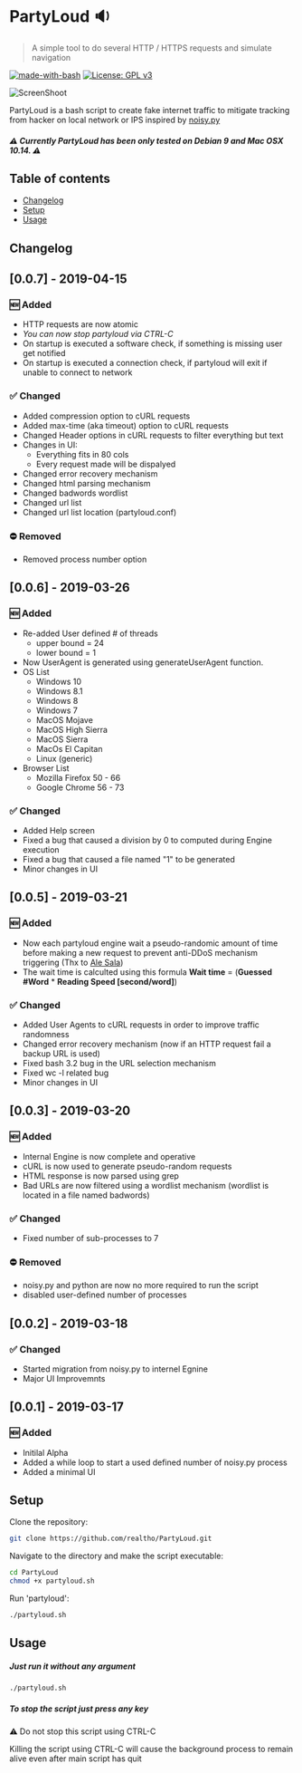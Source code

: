 # PartyLoud :sound:
> A simple tool to do several HTTP / HTTPS requests and simulate navigation

[![made-with-bash](https://img.shields.io/badge/Made%20with-Bash-1f425f.svg)](https://www.gnu.org/software/bash/)
[![License: GPL v3](https://img.shields.io/badge/License-GPLv3-blue.svg)](https://www.gnu.org/licenses/gpl-3.0)

![ScreenShoot](https://i.imgur.com/cn1eEFs.png
)

PartyLoud is a bash script to create fake internet traffic
to mitigate tracking from hacker on local network or IPS inspired by [noisy.py](https://github.com/1tayH/noisy "noisy.py")

##### :warning: Currently PartyLoud has been only tested on Debian 9 and Mac OSX 10.14. :warning:

## Table of contents

* [Changelog](#changelog)
* [Setup](#setup)
* [Usage](#usage)

## Changelog

## [0.0.7] - 2019-04-15
### :new: Added
- HTTP requests are now atomic
- *You can now stop partyloud via CTRL-C*
- On startup is executed a software check, if something is missing user get notified
- On startup is executed a connection check, if partyloud will exit if unable to  connect to network

### :white_check_mark: Changed
- Added compression option to cURL requests
- Added max-time (aka timeout) option to cURL requests
- Changed Header options in cURL requests to filter everything but text
- Changes in UI:
  - Everything fits in 80 cols
  - Every request made will be dispalyed
- Changed error recovery mechanism
- Changed html parsing mechanism
- Changed badwords wordlist
- Changed url list
- Changed url list location (partyloud.conf)

### :no_entry: Removed
- Removed process number option

## [0.0.6] - 2019-03-26
### :new: Added
- Re-added User defined # of threads
    - upper bound = 24
    - lower bound = 1
- Now UserAgent is generated using generateUserAgent function.
- OS List
    - Windows 10
    - Windows 8.1
    - Windows 8
    - Windows 7
    - MacOS Mojave
    - MacOS High Sierra
    - MacOS Sierra
    - MacOs El Capitan
    - Linux (generic)
- Browser List
    - Mozilla Firefox 50 - 66
    - Google Chrome 56 - 73

### :white_check_mark: Changed
- Added Help screen
- Fixed a bug that caused a division by 0 to computed during Engine execution
- Fixed a bug that caused a file named "1" to be generated
- Minor changes in UI

## [0.0.5] - 2019-03-21
### :new: Added
- Now each partyloud engine wait a pseudo-randomic amount of time before
making a new request to prevent anti-DDoS mechanism triggering (Thx to
[Ale Sala](https://www.instagram.com/ale.sala.97/ "Ale Sala"))
- The wait time is calculted using this formula **Wait time** =
(**Guessed #Word** * **Reading Speed [second/word]**)

### :white_check_mark: Changed
- Added User Agents to cURL requests in order to improve traffic
randomness
- Changed error recovery mechanism (now if an HTTP request fail a
backup URL is used)
- Fixed bash 3.2 bug in the URL selection mechanism
- Fixed wc -l related bug
- Minor changes in UI

## [0.0.3] - 2019-03-20
### :new: Added
- Internal Engine is now complete and operative
- cURL is now used to generate pseudo-random requests
- HTML response is now parsed using grep
- Bad URLs are now filtered using a wordlist mechanism
(wordlist is located in a file named badwords)

### :white_check_mark: Changed
- Fixed number of sub-processes to 7

### :no_entry: Removed
- noisy.py and python are now no more required to run the script
- disabled user-defined number of processes

## [0.0.2] - 2019-03-18
### :white_check_mark: Changed
- Started migration from noisy.py to internel Egnine
- Major UI Improvemnts

## [0.0.1] - 2019-03-17
### :new: Added
- Initilal Alpha
- Added a while loop to start a used defined number of noisy.py process
- Added a minimal UI

## Setup

Clone the repository:
```sh
git clone https://github.com/realtho/PartyLoud.git
```
Navigate to the directory and make the script executable:
```sh
cd PartyLoud
chmod +x partyloud.sh
```
Run 'partyloud':
```sh
./partyloud.sh
```

## Usage

##### Just run it without any argument

```sh
./partyloud.sh
```

##### To stop the script just press any key

:warning: Do not stop this script using CTRL-C

Killing the script using CTRL-C will cause the background process to
remain alive even after main script has quit
